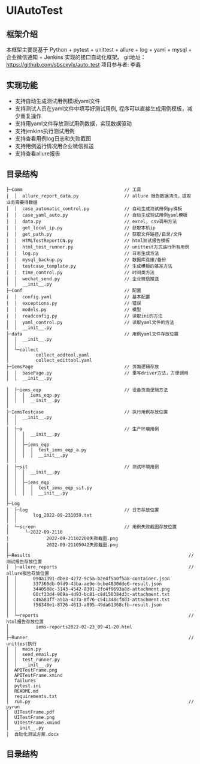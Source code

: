 # UIAutoTest

## 框架介绍
本框架主要是基于 Python + pytest + unittest + allure + log + yaml + mysql + 企业微信通知 + Jenkins 实现的接口自动化框架。
git地址：https://github.com/sbscxylx/auto_test
项目参与者: 李鑫


## 实现功能
* 支持自动生成测试用例模板yaml文件
* 支持测试人员在yaml文件中填写好测试用例, 程序可以直接生成用例模板，减少重复操作
* 支持用yaml文件存放测试用例数据，实现数据驱动
* 支持jenkins执行测试用例
* 支持查看用例log日志和失败截图  
* 支持用例运行情况用企业微信推送
* 支持查看allure报告



## 目录结构

    ├─Comm                                      // 工具
    │  │  allure_report_data.py                 // allure 报告数据清洗，提取业务需要得数据
    │  │  case_automatic_control.py             // 自动生成测试用例py模板
    │  │  case_yaml_auto.py                     // 自动生成测试用例yaml模板
    │  │  data.py                               // excel, csv调用方法
    │  │  get_local_ip.py                       // 获取本机ip
    │  │  get_path.py                           // 获取文件路径/目录/文件
    │  │  HTMLTestReportCN.py                   // html测试报告模板
    │  │  html_test_runner.py                   // unittest方式运行所有用例
    │  │  log.py                                // 日志生成方法
    │  │  mysql_backup.py                       // 数据库连接/备份
    │  │  testcase_template.py                  // 生成模板的基准方法
    │  │  time_control.py                       // 时间类方法
    │  │  wechat_send.py                        // 企业微信推送
    │  │  __init__.py
    ├─Conf                                      // 配置
    │  │  config.yaml                           // 基本配置
    │  │  exceptions.py                         // 错误
    │  │  models.py                             // 模型
    │  │  readconfig.py                         // 读取ini的方法
    │  │  yaml_control.py                       // 读取yaml文件的方法
    │  │  __init__.py 
    ├─data                                      // 用例yaml文件存放位置
    │  │  __init__.py
    │  │  
    │  └─collect                                
    │          collect_addtool.yaml
    │          collect_edittool.yaml
    ├─IemsPage                                  // 页面逻辑存放
    │  │  basePage.py                           // 重写driver方法，方便调用
    │  │  __init__.py

    │  ├─iems_eqp                               // 设备页面逻辑方法
    │  │  │  iems_eqp.py
    │  │  │  __init__.py
    │          
    ├─IemsTestcase                              // 执行用例存放位置
    │  │  __init__.py
    │  │  
    │  ├─a                                      // 生产环境用例
    │  │  │  __init__.py
    │  │  │  
    │  │  ├─iems_eqp
    │  │  │  │  test_iems_eqp_a.py
    │  │  │  │  __init__.py
    │  │          
    │  ├─sit                                    // 测试环境用例
    │  │  │  __init__.py
    │  │  │      
    │  │  ├─iems_eqp
    │  │  │  │  test_iems_eqp_sit.py
    │  │  │  │  __init__.py
    │          
    ├─Log                                       
    │  ├─log                                    // 日志存放位置
    │  │      log_2022-09-231059.txt
    │  │      
    │  └─screen                                 // 用例失败截图存放位置
    │      └─2022-09-2110
    │              2022-09-21102200失败截图.png
    │              2022-09-21105042失败截图.png
    │              
    ├─Results                                                           // 测试报告存放位置
    │  ├─allure_reports                                                 // allure报告存放位置
    │  │      090a1391-dbe3-4272-9c5a-b2e4f5a0f5a8-container.json
    │  │      337360db-0fd9-43ba-ae9e-bcbe4830dde6-result.json
    │  │      3440508c-3143-4542-8391-2fc4f9693a8d-attachment.png
    │  │      60cf33d4-969a-4d93-bc81-c8d150384d3c-attachment.txt
    │  │      c46a83ff-a51a-427a-8f76-c541348cf8d3-attachment.txt
    │  │      f56348e1-8726-4613-a895-49da61368cfb-result.json
    │  │          
    │  └─reports                                                        // html报告存放位置
    │          iems-reports2022-02-23_09-41-20.html
    │          
    ├─Runner                                                            // unittest执行
    │  │  main.py
    │  │  send_email.py
    │  │  test_runner.py
    │  │  __init__.py
    │  APITestFrame.png
    │  APITestFrame.xmind
    │  failures
    │  pytest.ini
    │  README.md
    │  requirements.txt
    │  run.py                                                           // pyrun
    │  UITestFrame.pdf
    │  UITestFrame.png
    │  UITestFrame.xmind
    │  __init__.py
    │  自动化测试方案.docx
        
## 目录结构